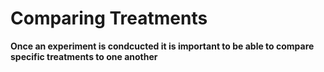 # Comparing Treatments
**Once an experiment is condcucted it is important to be able to compare specific treatments to one another**
